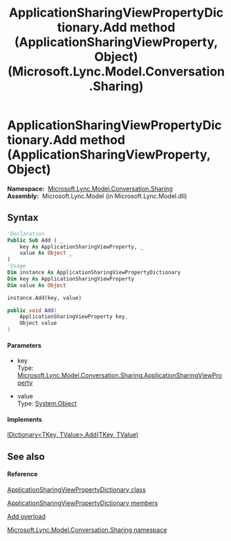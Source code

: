 ﻿---
title: ApplicationSharingViewPropertyDictionary.Add method (ApplicationSharingViewProperty, Object) (Microsoft.Lync.Model.Conversation.Sharing)
TOCTitle: Add method (ApplicationSharingViewProperty, Object)
ms:assetid: M:Microsoft.Lync.Model.Conversation.Sharing.ApplicationSharingViewPropertyDictionary.Add(Microsoft.Lync.Model.Conversation.Sharing.ApplicationSharingViewProperty,System.Object)_DI_3_UC_OCS14MrefLyncWPF
ms:mtpsurl: https://msdn.microsoft.com/en-us/library/microsoft.lync.model.conversation.sharing.applicationsharingviewpropertydictionary.add(v=office.15)
ms:contentKeyID: 56370963
ms.date: 07/28/2014
mtps_version: v=office.15
dev_langs:
- vb
- csharp
---

# ApplicationSharingViewPropertyDictionary.Add method (ApplicationSharingViewProperty, Object)

**Namespace:**  [Microsoft.Lync.Model.Conversation.Sharing](microsoft-lync-model-conversation-sharing-namespace_2.md)  
**Assembly:**  Microsoft.Lync.Model (in Microsoft.Lync.Model.dll)

## Syntax

``` vb
'Declaration
Public Sub Add ( _
    key As ApplicationSharingViewProperty, _
    value As Object _
)
'Usage
Dim instance As ApplicationSharingViewPropertyDictionary
Dim key As ApplicationSharingViewProperty
Dim value As Object

instance.Add(key, value)
```

``` csharp
public void Add(
    ApplicationSharingViewProperty key,
    Object value
)
```

#### Parameters

  - key  
    Type: [Microsoft.Lync.Model.Conversation.Sharing.ApplicationSharingViewProperty](applicationsharingviewproperty-enumeration-microsoft-lync-model-conversation-sharing_2.md)  

<!-- end list -->

  - value  
    Type: [System.Object](http://msdn2.microsoft.com/en-us/library/e5kfa45b)  

#### Implements

[IDictionary\<TKey, TValue\>.Add(TKey, TValue)](http://msdn2.microsoft.com/en-us/library/cy7xta5e)  

## See also

#### Reference

[ApplicationSharingViewPropertyDictionary class](applicationsharingviewpropertydictionary-class-microsoft-lync-model-conversation-sharing_2.md)

[ApplicationSharingViewPropertyDictionary members](applicationsharingviewpropertydictionary-members-microsoft-lync-model-conversation-sharing_2.md)

[Add overload](applicationsharingviewpropertydictionary-add-method-microsoft-lync-model-conversation-sharing_2.md)

[Microsoft.Lync.Model.Conversation.Sharing namespace](microsoft-lync-model-conversation-sharing-namespace_2.md)

